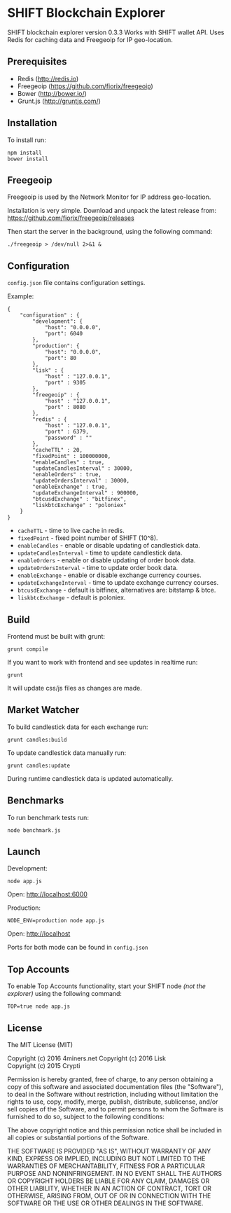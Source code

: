 # SHIFT Blockchain Explorer

SHIFT blockchain explorer version 0.3.3 Works with SHIFT wallet API. Uses Redis for caching data and Freegeoip for IP geo-location.

## Prerequisites

 * Redis (http://redis.io)
 * Freegeoip (https://github.com/fiorix/freegeoip)
 * Bower (http://bower.io/)
 * Grunt.js (http://gruntjs.com/)

## Installation

To install run:

```
npm install
bower install
```

## Freegeoip

Freegeoip is used by the Network Monitor for IP address geo-location.

Installation is very simple. Download and unpack the latest release from: https://github.com/fiorix/freegeoip/releases

Then start the server in the background, using the following command:

```
./freegeoip > /dev/null 2>&1 &
```

## Configuration

`config.json` file contains configuration settings.

Example:

```
{
    "configuration" : {
        "development": {
            "host": "0.0.0.0",
            "port": 6040
        },
        "production": {
            "host": "0.0.0.0",
            "port": 80
        },
        "lisk" : {
            "host" : "127.0.0.1",
            "port" : 9305
        },
        "freegeoip" : {
            "host" : "127.0.0.1",
            "port" : 8080
        },
        "redis" : {
            "host" : "127.0.0.1",
            "port" : 6379,
            "password" : ""
        },
        "cacheTTL" : 20,
        "fixedPoint" : 100000000,
        "enableCandles" : true,
        "updateCandlesInterval" : 30000,
        "enableOrders" : true,
        "updateOrdersInterval" : 30000,
        "enableExchange" : true,
        "updateExchangeInterval" : 900000,
        "btcusdExchange" : "bitfinex",
        "liskbtcExchange" : "poloniex"
    }
}
```

* `cacheTTL` - time to live cache in redis.
* `fixedPoint` - fixed point number of SHIFT (10^8).
* `enableCandles` - enable or disable updating of candlestick data.
* `updateCandlesInterval` - time to update candlestick data.
* `enableOrders` - enable or disable updating of order book data.
* `updateOrdersInterval` - time to update order book data.
* `enableExchange` - enable or disable exchange currency courses.
* `updateExchangeInterval` - time to update exchange currency courses.
* `btcusdExchange` - default is bitfinex, alternatives are: bitstamp & btce.
* `liskbtcExchange` - default is poloniex.

## Build

Frontend must be built with grunt:

```
grunt compile
```

If you want to work with frontend and see updates in realtime run:

```
grunt
```

It will update css/js files as changes are made.

## Market Watcher

To build candlestick data for each exchange run:

```
grunt candles:build
```

To update candlestick data manually run:

```
grunt candles:update
```

During runtime candlestick data is updated automatically.

## Benchmarks

To run benchmark tests run:

```
node benchmark.js
```

## Launch

Development:

```
node app.js
```

Open: [http://localhost:6000](http://localhost:6000)

Production:

```
NODE_ENV=production node app.js
```

Open: [http://localhost](http://localhost)

Ports for both mode can be found in `config.json`

## Top Accounts

To enable Top Accounts functionality, start your SHIFT node _(not the explorer)_ using the following command:

```
TOP=true node app.js
```

## License

The MIT License (MIT)

Copyright (c) 2016 4miners.net
Copyright (c) 2016 Lisk  
Copyright (c) 2015 Crypti

Permission is hereby granted, free of charge, to any person obtaining a copy of this software and associated documentation files (the "Software"), to deal in the Software without restriction, including without limitation the rights to use, copy, modify, merge, publish, distribute, sublicense, and/or sell copies of the Software, and to permit persons to whom the Software is furnished to do so, subject to the following conditions:

The above copyright notice and this permission notice shall be included in all copies or substantial portions of the Software.

THE SOFTWARE IS PROVIDED "AS IS", WITHOUT WARRANTY OF ANY KIND, EXPRESS OR IMPLIED, INCLUDING BUT NOT LIMITED TO THE WARRANTIES OF MERCHANTABILITY, FITNESS FOR A PARTICULAR PURPOSE AND NONINFRINGEMENT. IN NO EVENT SHALL THE AUTHORS OR COPYRIGHT HOLDERS BE LIABLE FOR ANY CLAIM, DAMAGES OR OTHER LIABILITY, WHETHER IN AN ACTION OF CONTRACT, TORT OR OTHERWISE, ARISING FROM, OUT OF OR IN CONNECTION WITH THE SOFTWARE OR THE USE OR OTHER DEALINGS IN THE SOFTWARE.

